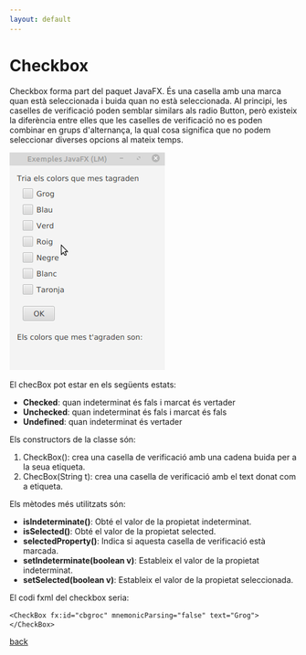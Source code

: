 ```yaml
---
layout: default
---
```



# Checkbox

Checkbox forma part del paquet JavaFX. És una casella amb una marca quan està seleccionada i buida quan no està seleccionada. Al principi, les caselles de verificació poden semblar similars als radio Button, però existeix la diferència entre elles que les caselles de verificació no es poden combinar en grups d'alternança, la qual cosa significa que no podem seleccionar diverses opcions al mateix temps.

![checkbox](./images/checkbox1.gif)

El checBox pot estar en els següents estats:
- **Checked**: quan indeterminat és fals i marcat és vertader
- **Unchecked**: quan indeterminat és fals i marcat és fals
- **Undefined**: quan indeterminat és vertader

Els constructors de la classe són:

1. CheckBox(): crea una casella de verificació amb una cadena buida per a la seua etiqueta.
2. ChecBox(String t): crea una casella de verificació amb el text donat com a etiqueta.

Els mètodes més utilitzats són:

- **isIndeterminate()**: Obté el valor de la propietat indeterminat.
- **isSelected()**: Obté el valor de la propietat selected.
- **selectedProperty()**: Indica si aquesta casella de verificació està marcada.
- **setIndeterminate(boolean v)**: Estableix el valor de la propietat indeterminat.
- **setSelected(boolean v)**: Estableix el valor de la propietat seleccionada.

El codi fxml del checkbox seria:

~~~
<CheckBox fx:id="cbgroc" mnemonicParsing="false" text="Grog">
</CheckBox>
~~~



[back](../../javafx.html)

